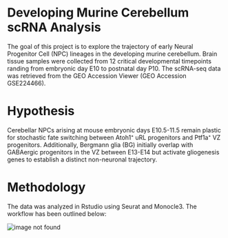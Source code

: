 # Developing Murine Cerebellum scRNA Analysis

The goal of this project is to explore the trajectory of early Neural Progenitor Cell (NPC) lineages in the developing murine cerebellum. Brain tissue samples were collected from 12 critical developmental timepoints randing from embryonic day E10 to postnatal day P10. The scRNA-seq data was retrieved from the GEO Accession Viewer (GEO Accession GSE224466). 

# Hypothesis 

Cerebellar NPCs arising at mouse embryonic days E10.5-11.5 remain plastic for stochastic fate switching between Atoh1⁺ uRL progenitors and Ptf1a⁺ VZ progenitors. Additionally, Bergmann glia (BG) initially overlap with GABAergic progenitors in the VZ between E13-E14 but activate gliogenesis genes to establish a distinct non-neuronal trajectory.

# Methodology

The data was analyzed in Rstudio using Seurat and Monocle3. The workflow has been outlined below: 

![image not found](image-url)

